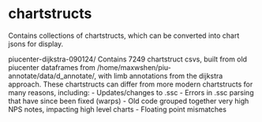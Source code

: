 # chartstructs

Contains collections of chartstructs, which can be converted into chart jsons for display.

piucenter-dijkstra-090124/
    Contains 7249 chartstruct csvs, built from old piucenter dataframes from /home/maxwshen/piu-annotate/data/d_annotate/, with limb annotations from the dijkstra approach. 
    These chartstructs can differ from more modern chartstructs for many reasons, including:
    - Updates/changes to .ssc
    - Errors in .ssc parsing that have since been fixed (warps)
    - Old code grouped together very high NPS notes, impacting high level charts
    - Floating point mismatches